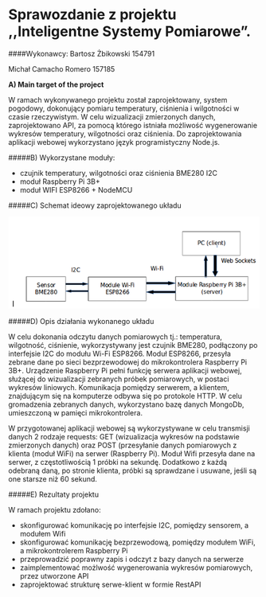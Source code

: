 


# Sprawozdanie z projektu ,,Inteligentne Systemy Pomiarowe”.

####Wykonawcy:
Bartosz Żbikowski 154791

Michał Camacho Romero 157185

**A) Main target of the project**

W ramach wykonywanego projektu został zaprojektowany, system pogodowy, dokonujący pomiaru 
temperatury, ciśnienia i wilgotności w czasie rzeczywistym. W celu wizualizacji zmierzonych danych, zaprojektowano API, 
za pomocą którego istniała możliwość wygenerowanie wykresów temperatury, wilgotności oraz ciśnienia. Do zaprojektowania
aplikacji webowej wykorzystano język programistyczny Node.js. 

#####B) Wykorzystane moduły:

* czujnik temperatury, wilgotności oraz ciśnienia BME280 I2C
* moduł Raspberry Pi 3B+
* moduł WIFI ESP8266 + NodeMCU

#####C) Schemat ideowy zaprojektowanego układu


![Screenshot](blockScheme.png)

#####D) Opis działania wykonanego układu

W celu dokonania odczytu danych pomiarowych tj.: temperatura, wilgotność, ciśnienie, wykorzystywany jest czujnik
BME280, podłączony po interfejsie I2C do modułu Wi-Fi ESP8266. Moduł ESP8266, przesyła zebrane dane po 
sieci bezprzewodowej do mikrokontrolera Raspberry Pi 3B+. Urządzenie Raspberry Pi pełni funkcję serwera aplikacji
webowej, służącej do wizualizacji zebranych próbek pomiarowych, w postaci wykresów liniowych. Komunikacja pomiędzy 
serwerem, a klientem, znajdującym się na komputerze odbywa się po protokole HTTP. W celu gromadzenia zebranych
danych, wykorzystano bazę danych MongoDb, umieszczoną w pamięci mikrokontrolera.

W przygotowanej aplikacji webowej są wykorzystywane w celu transmisji danych 2 rodzaje requests: GET (wizualizacja wykresów
na podstawie zmierzonych danych) oraz POST (przesyłanie danych pomiarowych z klienta (moduł WiFi) na serwer (Raspberry Pi).
 Moduł Wifi przesyła dane na serwer, z częstotliwością 1 próbki na sekundę. Dodatkowo z każdą odebraną daną, po stronie klienta, próbki są sprawdzane i usuwane, jeśli
 są one starsze niż 60 sekund. 

#####E) Rezultaty projektu

W ramach projektu zdołano:

* skonfigurować komunikację po interfejsie I2C, pomiędzy sensorem, a modułem Wifi
* skonfigurować komunikację bezprzewodową, pomiędzy modułem WiFi, a mikrokontrolerem Raspberry Pi
* przeprowadzić poprawny zapis i odczyt z bazy danych na serwerze
* zaimplementować możlwość wygenerowania wykresów pomiarowych, przez 
utworzone API
* zaprojektować strukturę serwe-klient w formie RestAPI


 








